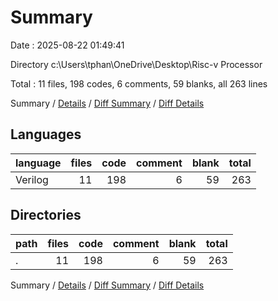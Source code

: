 # Summary

Date : 2025-08-22 01:49:41

Directory c:\\Users\\tphan\\OneDrive\\Desktop\\Risc-v Processor

Total : 11 files,  198 codes, 6 comments, 59 blanks, all 263 lines

Summary / [Details](details.md) / [Diff Summary](diff.md) / [Diff Details](diff-details.md)

## Languages
| language | files | code | comment | blank | total |
| :--- | ---: | ---: | ---: | ---: | ---: |
| Verilog | 11 | 198 | 6 | 59 | 263 |

## Directories
| path | files | code | comment | blank | total |
| :--- | ---: | ---: | ---: | ---: | ---: |
| . | 11 | 198 | 6 | 59 | 263 |

Summary / [Details](details.md) / [Diff Summary](diff.md) / [Diff Details](diff-details.md)